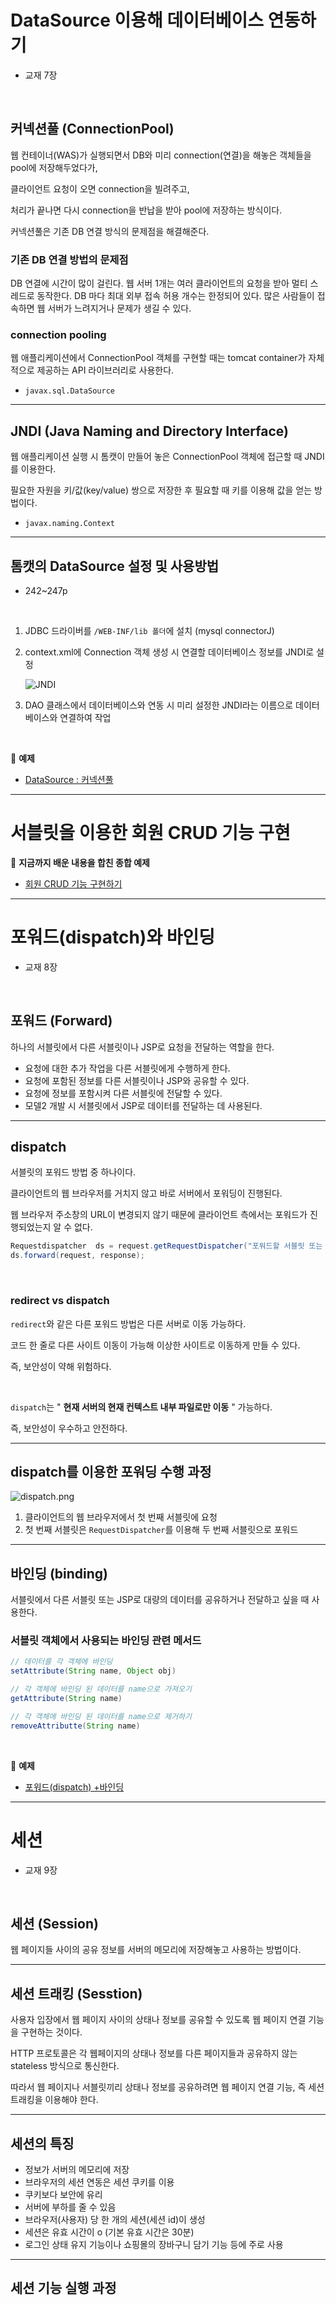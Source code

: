 # DataSource 이용해 데이터베이스 연동하기
- 교재 7장

<br>

## 커넥션풀 (ConnectionPool)

웹 컨테이너(WAS)가 실행되면서 DB와 미리 connection(연결)을 해놓은 객체들을 pool에 저장해두었다가, 

클라이언트 요청이 오면 connection을 빌려주고, 

처리가 끝나면 다시 connection을 반납을 받아 pool에 저장하는 방식이다.

커넥션풀은 기존 DB 연결 방식의 문제점을 해결해준다.


### 기존 DB 연결 방법의 문제점
DB 연결에 시간이 많이 걸린다. 웹 서버 1개는 여러 클라이언트의 요청을 받아 멀티 스레드로 동작한다. DB 마다 최대 외부 접속 허용 개수는 한정되어 있다. 많은 사람들이 접속하면 웹 서버가 느려지거나 문제가 생길 수 있다.

### connection pooling

웹 애플리케이션에서 ConnectionPool 객체를 구현할 때는 tomcat container가 자체적으로 제공하는 API 라이브러리로 사용한다.

- `javax.sql.DataSource`

---

## JNDI (Java Naming and Directory Interface)

웹 애플리케이션 실행 시 톰캣이 만들어 놓은 ConnectionPool 객체에 접근할 때 JNDI를 이용한다.

필요한 자원을 키/값(key/value) 쌍으로 저장한 후 필요할 때 키를 이용해 값을 얻는 방법이다.

- `javax.naming.Context`

---

## 톰캣의 DataSource 설정 및 사용방법

- 242~247p

<br>

1. JDBC 드라이버를 `/WEB-INF/lib 폴더`에 설치 (mysql connectorJ)

2. context.xml에 Connection 객체 생성 시 연결할 데이터베이스 정보를 JNDI로 설정
    
    ![JNDI](./image/JNDI.PNG)
    
3. DAO 클래스에서 데이터베이스와 연동 시 미리 설정한 JNDI라는 이름으로 데이터베이스와 연결하여 작업

<br>

:milky_way: **예제**
- [DataSource : 커넥션풀](./test/ConnectionServlet.java)

---

# 서블릿을 이용한 회원 CRUD 기능 구현 

:milky_way: **지금까지 배운 내용을 합친 종합 예제**
- [회원 CRUD 기능 구현하기](./test/member_CRUD)


---

# 포워드(dispatch)와 바인딩

- 교재 8장

<br>

## 포워드 (Forward)

하나의 서블릿에서 다른 서블릿이나 JSP로 요청을 전달하는 역할을 한다. 

- 요청에 대한 추가 작업을 다른 서블릿에게 수행하게 한다.
- 요청에 포함된 정보를 다른 서블릿이나 JSP와 공유할 수 있다.
- 요청에 정보를 포함시켜 다른 서블릿에 전달할 수 있다.
- 모델2 개발 시 서블릿에서 JSP로 데이터를 전달하는 데 사용된다.

---

## dispatch

서블릿의 포워드 방법 중 하나이다.

클라이언트의 웹 브라우저를 거치지 않고 바로 서버에서 포워딩이 진행된다. 

웹 브라우저 주소창의 URL이 변경되지 않기 때문에 클라이언트 측에서는 포워드가 진행되었는지 알 수 없다.

```java
Requestdispatcher  ds = request.getRequestDispatcher("포워드할 서블릿 또는 JSP");
ds.forward(request, response);
```

<br>

### redirect vs dispatch

`redirect`와 같은 다른 포워드 방법은 다른 서버로 이동 가능하다.

코드 한 줄로 다른 사이트 이동이 가능해 이상한 사이트로 이동하게 만들 수 있다.

즉, 보안성이 약해 위험하다.

<br>

`dispatch`는 " **현재 서버의 현재 컨텍스트 내부 파일로만 이동** " 가능하다.

즉, 보안성이 우수하고 안전하다.

---

## dispatch를 이용한 포워딩 수행 과정

![dispatch.png](./image/dispatch.png)

1. 클라이언트의 웹 브라우저에서 첫 번째 서블릿에 요청
2. 첫 번째 서블릿은 `RequestDispatcher`를 이용해 두 번째 서블릿으로 포워드

---

 ## 바인딩 (binding)
 서블릿에서 다른 서블릿 또는 JSP로 대량의 데이터를 공유하거나 전달하고 싶을 때 사용한다. 

 ### 서블릿 객체에서 사용되는 바인딩 관련 메서드

 ```java
// 데이터를 각 객체에 바인딩
setAttribute(String name, Object obj)

// 각 객체에 바인딩 된 데이터를 name으로 가져오기
getAttribute(String name)

// 각 객체에 바인딩 된 데이터를 name으로 제거하기
removeAttributte(String name)

 ```
<br>

 :milky_way: **예제**
- [포워드(dispatch) +바인딩](./test/forward)

---

# 세션 
- 교재 9장
<br>

## 세션 (Session)
웹 페이지들 사이의 공유 정보를 서버의 메모리에 저장해놓고 사용하는 방법이다.

---

## 세션 트래킹 (Sesstion)
사용자 입장에서 웹 페이지 사이의 상태나 정보를 공유할 수 있도록 웹 페이지 연결 기능을 구현하는 것이다.

HTTP 프로토콜은 각 웹페이지의 상태나 정보를 다른 페이지들과 공유하지 않는 stateless 방식으로 통신한다.

따라서 웹 페이지나 서블릿끼리 상태나 정보를 공유하려면 웹 페이지 연결 기능, 즉 세션 트래킹을 이용해야 한다.

---

## 세션의 특징
- 정보가 서버의 메모리에 저장
- 브라우저의 세션 연동은 세션 쿠키를 이용
- 쿠키보다 보안에 유리
- 서버에 부하를 줄 수 있음
- 브라우저(사용자) 당 한 개의 세션(세션 id)이 생성
- 세션은 유효 시간이 o (기본 유효 시간은 30분)
- 로그인 상태 유지 기능이나 쇼핑몰의 장바구니 담기 기능 등에 주로 사용

---

## 세션 기능 실행 과정

